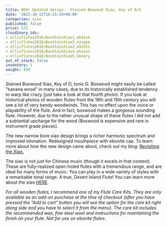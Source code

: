 ```yaml
---
title: NEW! Updated design.  Stained Boxwood Xiao, Key of D/G
date: '2021-10-11T18:25:19+00:00'
categories: xiao
published: false
price: 575
cloudinary_ids:
- ellisflutes2018/BoxStainXiao1_mk9iek
- ellisflutes2018/BoxStainXiao2_mjvwpe
- ellisflutes2018/BoxStainXiao3_m9v551
- ellisflutes2018/BoxStainXiao4_pbioai
- ellisflutes2018/BoxStainXiao5_ebnery
out_of_stock: false
inventory: 1
weight: 450
---
```


Stained Boxwood Xiao, Key of D, tonic G.  Boxwood might easily be called "banana wood" in many cases, due to its historically established tendency to warp like crazy (just take a look at that fourth photo).  If you look at historical photos of wooden flutes from the 18th and 19th century you will see a lot of very bendy woodwinds.  This has no effect upon the voice or playability of the flute.  And in fact, boxwood makes a gorgeous sounding flute.  However, due to the rather unusual shape of these flutes I did not add a subtantial upcharge for the wood (Boxwood is expensive and rare in instrument grade pieces).

The new narrow bore xiao design brings a richer harmonic spectrum and improved intonation.  Redesigned mouthpiece with ebonite cap.  To learn more about how the new design came about, check out my blog: [Revisiting the Xiao.](https://www.ellisflutes.com/blog/revisiting-the-xiao)

The xiao is not just for Chinese music (though it excels in that context).  These are fully-realized open-holed flutes with a tremendous range, and are ideal for many forms of music.  You can play in a wide variety of styles with a remarkable tonal range.  A true, Desert Island Flute!  You can learn more about the xiao [HERE](https://www.ellisflutes.com/world-flutes/xiao).

*For all wooden flutes, I recommend one of my Flute Care Kits. They are only available as an add-on purchase at the time of checkout (after you have pressed the “Add to cart” button you will see the option for the care kit right along side and you have to select it from the menu). The care kit includes the recommended wax, fine steel wool and instructions for maintaining the finish on your flute. Not for use on ebonite flutes.*